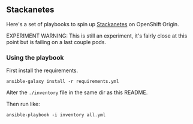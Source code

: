 ## Stackanetes

Here's a set of playbooks to spin up [Stackanetes](https://github.com/stackanetes/stackanetes) on OpenShift Origin.

EXPERIMENT WARNING: This is still an experiment, it's fairly close at this point but is failing on a last couple pods.

### Using the playbook

First install the requirements.

```
ansible-galaxy install -r requirements.yml
```

Alter the `./inventory` file in the same dir as this README.

Then run like:

```
ansible-playbook -i inventory all.yml
```